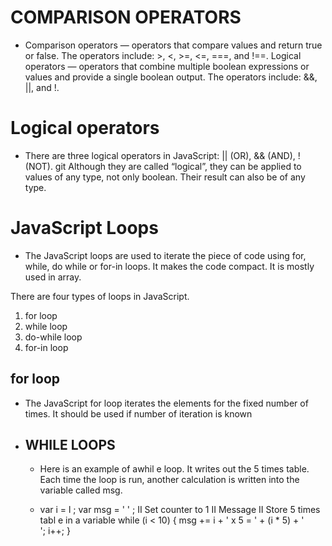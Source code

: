 # COMPARISON OPERATORS

* Comparison operators — operators that compare values and return true or false. The operators include: >, <, >=, <=, ===, and !==.
Logical operators — operators that combine multiple boolean expressions or values and provide a single boolean output. The operators include: &&, ||, and !.

# Logical operators

* There are three logical operators in JavaScript: || (OR), && (AND), ! (NOT).
git
Although they are called “logical”, they can be applied to values of any type, not only boolean. Their result can also be of any type.

# JavaScript Loops

* The JavaScript loops are used to iterate the piece of code using for, while, do while or for-in loops. It makes the code compact. It is mostly used in array.

There are four types of loops in JavaScript.

1. for loop
2. while loop
3. do-while loop
4. for-in loop

## for loop

* The JavaScript for loop iterates the elements for the fixed number of times. It should be used if number of iteration is known

* <script>  
for (i=1; i<=5; i++)  
{  
document.write(i + "<br/>")  
}  
</script>  

## WHILE LOOPS

* Here is an example of awhil e
loop. It writes out the 5 times
table. Each time the loop is run,
another calculation is written
into the variable called msg.

* var i = l ;
var msg = ' ' ;
II Set counter to 1
II Message
II Store 5 times tabl e in a variable
while (i < 10) {
msg += i + ' x 5 = ' + (i * 5) + '<br I>';
i++;
}



